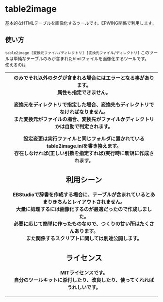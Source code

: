 # table2image
基本的なHTMLテーブルを画像化するツールです。EPWING関係で利用します。
## 使い方
``
table2image [変換元ファイル/ディレクトリ] [変換先ファイル/ディレクトリ]
``
このツールは単純なテーブルのみが含まれたhtmlファイルを画像化するツールです。  
使えるのは<table><tr><td><th>のみでそれ以外のタグが含まれる場合にはエラーとなる事があります。  
属性も指定できません。  

変換元をディレクトリで指定した場合、変換先もディレクトリでなければなりません。  
また変換元がファイルの場合、変換先がファイルかディレクトリかは自動で判定されます。

設定変更は実行ファイルと同じフォルダに置かれているtable2image.iniを書き換えます。  
存在しなければ(正しい引数を指定すれば)実行時に新規に作成されます。
## 利用シーン
EBStudioで辞書を作成する場合に、テーブルが含まれているとあまりきちんとレイアウトされません。  
大量に処理するには画像化するのが最適だったので作成しました。  
必要に応じて簡単に作ったものなので、つくりの甘い所はたくさんあります。  
また関係するスクリプトに関しては別途公開します。
## ライセンス
MITライセンスです。  
自分のツールキットに添付したり、改良したり、使ってくれればうれしいです。
